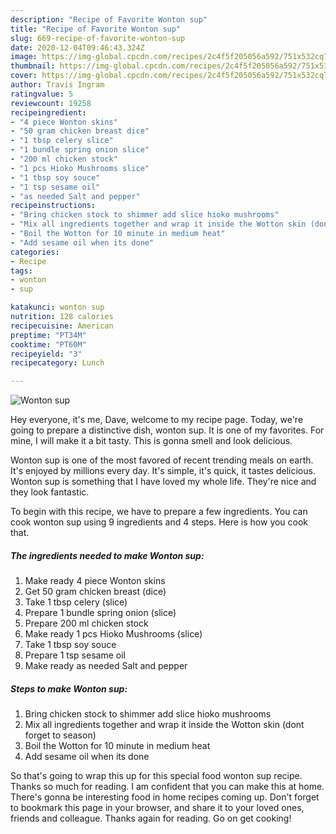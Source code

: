 ```yaml
---
description: "Recipe of Favorite Wonton sup"
title: "Recipe of Favorite Wonton sup"
slug: 669-recipe-of-favorite-wonton-sup
date: 2020-12-04T09:46:43.324Z
image: https://img-global.cpcdn.com/recipes/2c4f5f205056a592/751x532cq70/wonton-sup-recipe-main-photo.jpg
thumbnail: https://img-global.cpcdn.com/recipes/2c4f5f205056a592/751x532cq70/wonton-sup-recipe-main-photo.jpg
cover: https://img-global.cpcdn.com/recipes/2c4f5f205056a592/751x532cq70/wonton-sup-recipe-main-photo.jpg
author: Travis Ingram
ratingvalue: 5
reviewcount: 19258
recipeingredient:
- "4 piece Wonton skins"
- "50 gram chicken breast dice"
- "1 tbsp celery slice"
- "1 bundle spring onion slice"
- "200 ml chicken stock"
- "1 pcs Hioko Mushrooms slice"
- "1 tbsp soy souce"
- "1 tsp sesame oil"
- "as needed Salt and pepper"
recipeinstructions:
- "Bring chicken stock to shimmer add slice hioko mushrooms"
- "Mix all ingredients together and wrap it inside the Wotton skin (dont forget to season)"
- "Boil the Wotton for 10 minute in medium heat"
- "Add sesame oil when its done"
categories:
- Recipe
tags:
- wonton
- sup

katakunci: wonton sup 
nutrition: 128 calories
recipecuisine: American
preptime: "PT34M"
cooktime: "PT60M"
recipeyield: "3"
recipecategory: Lunch

---
```



![Wonton sup](https://img-global.cpcdn.com/recipes/2c4f5f205056a592/751x532cq70/wonton-sup-recipe-main-photo.jpg)

Hey everyone, it's me, Dave, welcome to my recipe page. Today, we're going to prepare a distinctive dish, wonton sup. It is one of my favorites. For mine, I will make it a bit tasty. This is gonna smell and look delicious.

Wonton sup is one of the most favored of recent trending meals on earth. It's enjoyed by millions every day. It's simple, it's quick, it tastes delicious. Wonton sup is something that I have loved my whole life. They're nice and they look fantastic.




To begin with this recipe, we have to prepare a few ingredients. You can cook wonton sup using 9 ingredients and 4 steps. Here is how you cook that.

<!--inarticleads1-->

##### The ingredients needed to make Wonton sup:

1. Make ready 4 piece Wonton skins
1. Get 50 gram chicken breast (dice)
1. Take 1 tbsp celery (slice)
1. Prepare 1 bundle spring onion (slice)
1. Prepare 200 ml chicken stock
1. Make ready 1 pcs Hioko Mushrooms (slice)
1. Take 1 tbsp soy souce
1. Prepare 1 tsp sesame oil
1. Make ready as needed Salt and pepper




<!--inarticleads2-->

##### Steps to make Wonton sup:

1. Bring chicken stock to shimmer add slice hioko mushrooms
1. Mix all ingredients together and wrap it inside the Wotton skin (dont forget to season)
1. Boil the Wotton for 10 minute in medium heat
1. Add sesame oil when its done




So that's going to wrap this up for this special food wonton sup recipe. Thanks so much for reading. I am confident that you can make this at home. There's gonna be interesting food in home recipes coming up. Don't forget to bookmark this page in your browser, and share it to your loved ones, friends and colleague. Thanks again for reading. Go on get cooking!
